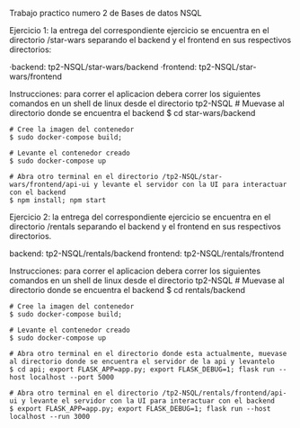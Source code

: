 Trabajo practico numero 2 de Bases de datos NSQL

Ejercicio 1: la entrega del correspondiente ejercicio se encuentra en el directorio /star-wars
separando el backend y el frontend en sus respectivos directorios:

·backend: tp2-NSQL/star-wars/backend
·frontend: tp2-NSQL/star-wars/frontend

Instrucciones: para correr el aplicacion debera correr los siguientes comandos en un shell de linux desde el directorio tp2-NSQL
    # Muevase al directorio donde se encuentra el backend
    $ cd star-wars/backend

    # Cree la imagen del contenedor
    $ sudo docker-compose build;

    # Levante el contenedor creado
    $ sudo docker-compose up
   
    # Abra otro terminal en el directorio /tp2-NSQL/star-wars/frontend/api-ui y levante el servidor con la UI para interactuar con el backend
    $ npm install; npm start


Ejercicio 2: la entrega del correspondiente ejercicio se encuentra en el directorio /rentals
separando el backend y el frontend en sus respectivos directorios.

backend: tp2-NSQL/rentals/backend
frontend: tp2-NSQL/rentals/frontend

Instrucciones: para correr el aplicacion debera correr los siguientes comandos en un shell de linux desde el directorio tp2-NSQL
    # Muevase al directorio donde se encuentra el backend
    $ cd rentals/backend

    # Cree la imagen del contenedor
    $ sudo docker-compose build;

    # Levante el contenedor creado
    $ sudo docker-compose up

    # Abra otro terminal en el directorio donde esta actualmente, muevase al directorio donde se encuentra el servidor de la api y levantelo
    $ cd api; export FLASK_APP=app.py; export FLASK_DEBUG=1; flask run --host localhost --port 5000

    # Abra otro terminal en el directorio /tp2-NSQL/rentals/frontend/api-ui y levante el servidor con la UI para interactuar con el backend
    $ export FLASK_APP=app.py; export FLASK_DEBUG=1; flask run --host localhost --run 3000